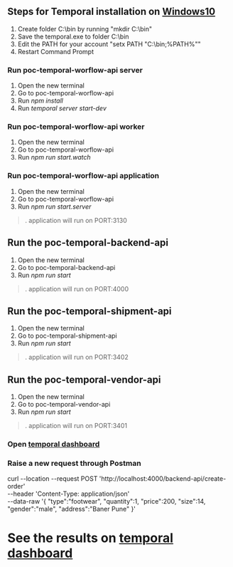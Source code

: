## Steps for Temporal installation on [Windows10](https://learn.temporal.io/getting_started/typescript/dev_environment/?os=win)

1. Create folder C:\bin by running "mkdir C:\bin"
2. Save the temporal.exe to folder C:\bin
3. Edit the PATH for your account "setx PATH "C:\bin;%PATH%""
4. Restart Command Prompt

### Run poc-temporal-worflow-api server
 1. Open the new terminal
 2. Go to poc-temporal-worflow-api
 3. Run *npm install*
 4. Run *temporal server start-dev*

### Run poc-temporal-worflow-api worker
 1. Open the new terminal
 2. Go to poc-temporal-worflow-api
 3. Run *npm run start.watch* 
 
### Run poc-temporal-worflow-api application
 1. Open the new terminal
 2. Go to poc-temporal-worflow-api
 3. Run *npm run start.server*
 >. application will run on PORT:3130
 

## Run the poc-temporal-backend-api
 1. Open the new terminal
 2. Go to poc-temporal-backend-api
 3. Run *npm run start*
 >. application will run on PORT:4000


## Run the poc-temporal-shipment-api
 1. Open the new terminal
 2. Go to poc-temporal-shipment-api
 3. Run *npm run start*
 >. application will run on PORT:3402

## Run the poc-temporal-vendor-api
 1. Open the new terminal
 2. Go to poc-temporal-vendor-api
 3. Run *npm run start*
 >. application will run on PORT:3401

### Open [temporal dashboard](http://localhost:8233/namespaces/default/workflows) 

### Raise a new request through Postman

curl --location --request POST 'http://localhost:4000/backend-api/create-order' \
--header 'Content-Type: application/json' \
--data-raw '{
    "type":"footwear",
    "quantity":1,
    "price":200,
    "size":14,
    "gender":"male",
    "address":"Baner Pune"
}'

# See the results on [temporal dashboard](http://localhost:8233/namespaces/default/workflows)




